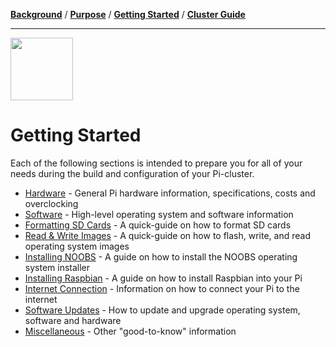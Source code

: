 [**Background**](Background.md) / [**Purpose**](Purpose.md) / [**Getting Started**](Getting_Started.md) / [**Cluster Guide**](Cluster_Guide.md)

---

<img src="https://image.flaticon.com/icons/svg/2463/2463414.svg" width="100px" height="100px"/>


# Getting Started

Each of the following sections is intended to prepare you for all of your needs during the build and configuration of your Pi-cluster.

* [Hardware](Hardware.md) - General Pi hardware information, specifications, costs and overclocking
* [Software](Software.md) - High-level operating system and software information
* [Formatting SD Cards](Formatting_SD_Cards.md) - A quick-guide on how to format SD cards
* [Read & Write Images](Read_&_Write_OS_Images.md) - A quick-guide on how to flash, write, and read operating system images
* [Installing NOOBS](Installing_NOOBS.md) - A guide on how to install the NOOBS operating system installer
* [Installing Raspbian](Installing_Raspbian.md) - A guide on how to install Raspbian into your Pi
* [Internet Connection](Internet_Connection.md) - Information on how to connect your Pi to the internet
* [Software Updates](Software_Updates.md) - How to update and upgrade operating system, software and hardware
* [Miscellaneous](Miscellaneous.md) - Other "good-to-know" information
